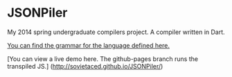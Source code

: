 JSONPiler
=========

My 2014 spring undergraduate compilers project. A compiler written in Dart.

[You can find the grammar for the language defined here.](http://www.labouseur.com/courses/compilers/grammar.pdf)

[You can view a live demo here. The github-pages branch runs the transpiled JS.] (http://sovietaced.github.io/JSONPiler/)
